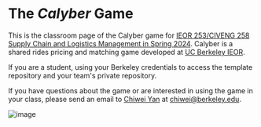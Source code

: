 # The _Calyber_ Game
This is the classroom page of the Calyber game for [IEOR 253/CIVENG 258 Supply Chain and Logistics Management in Spring 2024](https://classes.berkeley.edu/content/2024-spring-indeng-c253-001-lec-001). Calyber is a shared rides pricing and matching game developed at [UC Berkeley IEOR](https://ieor.berkeley.edu/). 

If you are a student, using your Berkeley credentials to access the template repository and your team's private repository. 

If you have questions about the game or are interested in using the game in your class, please send an email to [Chiwei Yan](https://yanchiwei.github.io/) at chiwei@berkeley.edu.

![image](https://github.com/INDENG-C253-Spring-2024/.github/assets/6461577/1100cd2f-f7c6-4442-a18b-284f9e9d0332)
